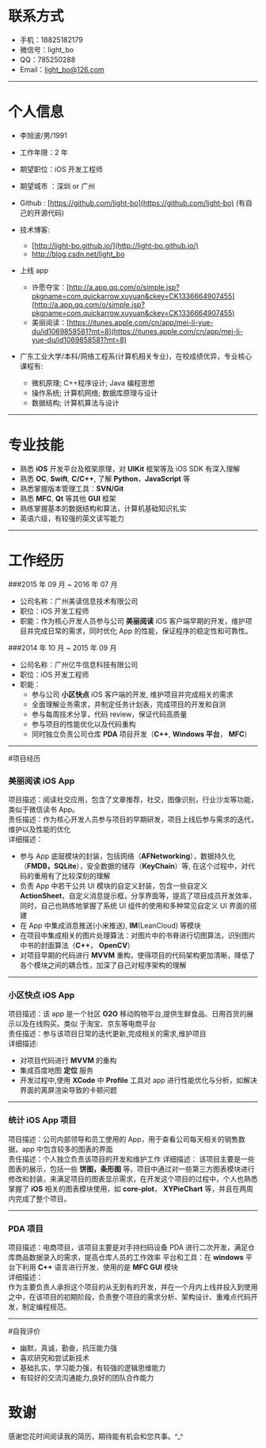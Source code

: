 # 联系方式

- 手机：18825182179 
- 微信号：light_bo
- QQ：785250288
- Email：light_bo@126.com


---

# 个人信息

 - 李旭波/男/1991
 - 工作年限：2 年
 - 期望职位：iOS 开发工程师
 - 期望城市 ：深圳 or 广州
 - Github : [https://github.com/light-bo](https://github.com/light-bo) (有自己的开源代码)
 - 技术博客: 
   - [http://light-bo.github.io/](http://light-bo.github.io/)  
   - [http://blog.csdn.net/light_bo ](http://blog.csdn.net/light_bo )
 
 - 上线 app 
   - 许愿夺宝：[http://a.app.qq.com/o/simple.jsp?pkgname=com.quickarrow.xuyuan&ckey=CK1336664907455](http://a.app.qq.com/o/simple.jsp?pkgname=com.quickarrow.xuyuan&ckey=CK1336664907455)
   - 美丽阅读：[https://itunes.apple.com/cn/app/mei-li-yue-du/id1069858581?mt=8](https://itunes.apple.com/cn/app/mei-li-yue-du/id1069858581?mt=8)
 
 - 广东工业大学/本科/网络工程系(计算机相关专业)，在校成绩优异，专业核心课程有:
   - 微机原理; C++程序设计; Java 编程思想
   - 操作系统; 计算机网络; 数据库原理与设计
   - 数据结构; 计算机算法与设计  


   
---

# 专业技能

- 熟悉 **iOS** 开发平台及框架原理，对 **UIKit** 框架等及 iOS SDK 有深入理解
- 熟悉 **OC**, **Swift**, **C/C++**, 了解 **Python**，**JavaScript** 等
- 熟悉掌握版本管理工具：**SVN/Git**
- 熟悉 **MFC**, **Qt** 等其他 **GUI** 框架
- 熟练掌握基本的数据结构和算法，计算机基础知识扎实
- 英语六级，有较强的英文读写能力

---


# 工作经历
###2015 年 09 月 ~ 2016 年 07 月
- 公司名称：广州美读信息技术有限公司
- 职位：iOS 开发工程师
- 职能：作为核心开发人员参与公司 **美丽阅读** iOS 客户端早期的开发，维护项目并完成日常的需求，同时优化 App 的性能，保证程序的稳定性和可靠性。


###2014 年 10 月  ~  2015 年 09 月
- 公司名称：广州亿牛信息科技有限公司  
- 职位：iOS 开发工程师  
- 职能：  
  -  参与公司 **小区快点** iOS 客户端的开发, 维护项目并完成相关的需求
  -  全面理解业务需求，并制定任务计划表，完成项目的开发和自测
  -  参与每周技术分享，代码 review，保证代码高质量
  -  参与项目的性能优化以及代码重构
  -  同时独立负责公司仓库 **PDA** 项目开发（**C++**, **Windows 平台**， **MFC**）

---

#项目经历
### 美丽阅读 iOS App
项目描述：阅读社交应用，包含了文章推荐，社交，图像识别，行业沙龙等功能，类似于微信读书 App。  
责任描述：作为核心开发人员参与项目的早期研发，项目上线后参与需求的迭代，维护以及性能的优化  
详细描述：

- 参与 App 底层模块的封装，包括网络（**AFNetworking**），数据持久化（**FMDB，SQLite**），安全数据的储存（**KeyChain**）等, 在这个过程中，对代码的重用有了比较深刻的理解
- 负责 App 中若干公共 UI 模块的自定义封装，包含一些自定义 **ActionSheet**，自定义消息提示框，分享界面等，提高了项目成员开发效率，同时，自己也熟练地掌握了系统 UI 组件的使用和多种常见自定义 UI 界面的搭建
- 在 App 中集成消息推送(小米推送), **IM**(LeanCloud) 等模块
- 在项目中集成相关的图片处理算法：对图片中的书脊进行切图算法，识别图片中书的封面算法（**C++**， **OpenCV**）
- 对项目早期的代码进行 **MVVM** 重构，使得项目的代码架构更加清晰，降低了各个模块之间的耦合性，加深了自己对程序架构的理解

----
### 小区快点 iOS App  
项目描述：该 app 是一个社区 **O2O** 移动购物平台,提供生鲜食品、日用百货的展示以及在线购买。类似 于淘宝、京东等电商平台  
责任描述：参与该项目日常的迭代更新,完成相关的需求,维护项目    
详细描述:

- 对项目代码进行 **MVVM** 的重构
- 集成百度地图 **定位** 服务
- 开发过程中,使用 **XCode** 中 **Profile** 工具对 app 进行性能优化与分析，如解决界面的离屏渲染导致的卡顿问题


---
### 统计 iOS App 项目 
项目描述：公司内部领导和员工使用的 App，用于查看公司每天相关的销售数据，app 中包含较多的图表的界面  
责任描述：个人独立负责该项目的开发和维护工作 
详细描述：
该项目主要是一些图表的展示，包括一些 **饼图，条形图** 等，项目中通过对一些第三方图表模块进行修改和封装，来满足项目的图表显示需求，在开发这个项目的过程中，个人也熟悉掌握了 **iOS** 相关的图表模块使用，如 **core-plot**， **XYPieChart** 等，并且在两周内完成了整个项目。


---
### PDA 项目  
项目描述：电商项目，该项目主要是对手持扫码设备 PDA 进行二次开发，满足仓库商品数据录入的需求，提高仓库人员的工作效率
平台和工具：在 **windows** 平台下利用 **C++** 语言进行开发，使用的是 **MFC GUI** 模块  
详细描述：  
作为主要负责人承担这个项目的从无到有的开发，并在一个月内上线并投入到使用之中，在该项目的初期阶段，负责整个项目的需求分析、架构设计、重难点代码开发，制定编程规范。


---


#自我评价

- 幽默，真诚，勤奋，抗压能力强
- 喜欢研究和尝试新技术
- 基础扎实，学习能力强，有较强的逻辑思维能力
- 有较好的交流沟通能力,良好的团队合作能力


# 致谢
感谢您花时间阅读我的简历，期待能有机会和您共事。^_^